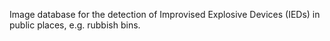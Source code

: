 Image database for the detection of Improvised Explosive Devices (IEDs) in public places, e.g. rubbish bins.
